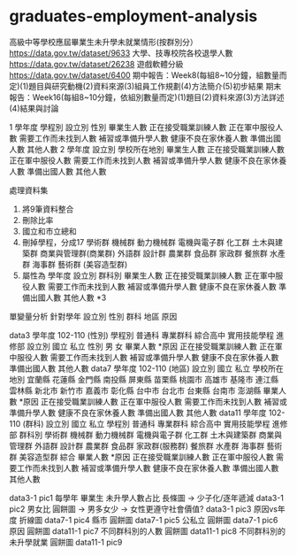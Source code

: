 # graduates-employment-analysis
高級中等學校應屆畢業生未升學未就業情形(按群別分）https://data.gov.tw/dataset/9633
大學、技專校院各校退學人數 https://data.gov.tw/dataset/26238
遊戲軟體分級 https://data.gov.tw/dataset/6400
期中報告：Week8(每組8~10分鐘，組數量而定)(1)題目與研究動機(2)資料來源(3)組員工作規劃(4)方法簡介(5)初步結果
期末報告：Week16(每組8~10分鐘，依組別數量而定)(1)題目(2)資料來源(3)方法詳述(4)結果與討論

1 學年度 學程別	設立別 性別 畢業生人數 正在接受職業訓練人數 正在軍中服役人數 需要工作而未找到人數 補習或準備升學人數 健康不良在家休養人數 準備出國人數 其他人數
2 學年度	設立別	學校所在地別 畢業生人數 正在接受職業訓練人數 正在軍中服役人數 需要工作而未找到人數 補習或準備升學人數 健康不良在家休養人數 準備出國人數 其他人數

處理資料集
1. 將9筆資料整合
1. 刪除比率
2. 國立和市立總和
3. 刪掉學程，分成17 學術群 機械群 動力機械群 電機與電子群 化工群 土木與建築群 商業與管理群(商業群) 外語群 設計群 農業群 食品群 家政群 餐旅群 水產群 海事群 藝術群 (美容造型群)
4. 屬性為 學年度 設立別 群科別 畢業生人數 正在接受職業訓練人數 正在軍中服役人數 需要工作而未找到人數 補習或準備升學人數 健康不良在家休養人數 準備出國人數 其他人數 *3 

單變量分析 針對學年 設立別 性別 群科 地區 原因

data3  學年度 102-110
(性別) 學程別 普通科 專業群科 綜合高中 實用技能學程 進修部
       設立別 國立 私立
       性別   男 女
       畢業人數
       *原因 正在接受職業訓練人數 正在軍中服役人數 需要工作而未找到人數 補習或準備升學人數 健康不良在家休養人數 準備出國人數 其他人數
data7  學年度 102-110
(地區) 設立別 國立 私立
       學校所在地別 宜蘭縣 花蓮縣 金門縣 南投縣 屏東縣 苗栗縣 桃園市 高雄市 基隆市 連江縣 雲林縣 新北市 新竹市 嘉義市 彰化縣 台中市 台北市 台東縣 台南市 澎湖縣
       畢業人數
       *原因 正在接受職業訓練人數 正在軍中服役人數 需要工作而未找到人數 補習或準備升學人數 健康不良在家休養人數 準備出國人數 其他人數
data11 學年度 102-110
(群科) 設立別 國立 私立
       學程別 普通科 專業群科 綜合高中 實用技能學程 進修部
       群科別 學術群 機械群 動力機械群 電機與電子群 化工群 土木與建築群 商業與管理群 外語群 設計群 農業群 食品群 家政群(服務群) 餐旅群 水產群 海事群 藝術群 美容造型群 綜合
       畢業人數
       *原因 正在接受職業訓練人數 正在軍中服役人數 需要工作而未找到人數 補習或準備升學人數 健康不良在家休養人數 準備出國人數 其他人數

data3-1  pic1  每學年 畢業生 未升學人數占比 長條圖 -> 少子化/逐年遞減
data3-1  pic2  男女比 圓餅圖 -> 男多女少 -> 女性更遵守社會價值?
data3-1  pic3  原因vs年度 折線圖
data7-1  pic4  縣市 圓餅圖
data7-1  pic5  公私立 圓餅圖
data7-1  pic6  原因 圓餅圖
data11-1 pic7  不同群科別的人數 圓餅圖
data11-1 pic8  不同群科別的未升學就業 圓餅圖
data11-1 pic9